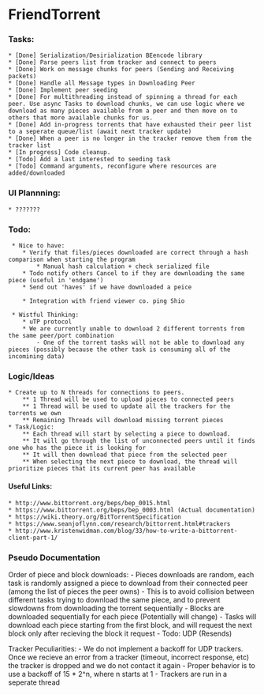 # FriendTorrent
 

### Tasks:
	* [Done] Serialization/Desirialization BEencode library 
	* [Done] Parse peers list from tracker and connect to peers
	* [Done] Work on message chunks for peers (Sending and Receiving packets)
	* [Done] Handle all Message types in Downloading Peer
	* [Done] Implement peer seeding
	* [Done] For multithreading instead of spinning a thread for each peer. Use async Tasks to download chunks, we can use logic where we download as many pieces available from a peer and then move on to others that more available chunks for us. 
	* [Done] Add in-progress torrents that have exhausted their peer list to a seperate queue/list (await next tracker update)
	* [Done] When a peer is no longer in the tracker remove them from the tracker list
	* [In progress] Code cleanup.
	* [Todo] Add a last interested to seeding task
	* [Todo] Command arguments, reconfigure where resources are added/downloaded


### UI Plannning:
	* ???????
	

### Todo:

	 * Nice to have: 
		* Verify that files/pieces downloaded are correct through a hash comparison when starting the program
			* Manual hash calculation + check serialized file
		* Todo notify others Cancel to if they are downloading the same piece (useful in 'endgame')
		* Send out 'haves' if we have downloaded a peice
		
		* Integration with friend viewer co. ping Shio

	 * Wistful Thinking:
		* uTP protocol
		* We are currently unable to download 2 different torrents from the same peer/port combination
			- One of the torrent tasks will not be able to download any pieces (possibly because the other task is consuming all of the incomining data)


### Logic/Ideas
	* Create up to N threads for connections to peers. 
		** 1 Thread will be used to upload pieces to connected peers
		** 1 Thread will be used to update all the trackers for the torrents we own
		** Remaining Threads will download missing torrent pieces
	* Task/Logic:
		** Each thread will start by selecting a piece to download.
		** It will go through the list of unconnected peers until it finds one who has the piece it is looking for
		** It will then download that piece from the selected peer
		** When selecting the next piece to download, the thread will prioritize pieces that its current peer has available


#### Useful Links:
	* http://www.bittorrent.org/beps/bep_0015.html
	* https://www.bittorrent.org/beps/bep_0003.html (Actual documentation)
	* https://wiki.theory.org/BitTorrentSpecification
	* https://www.seanjoflynn.com/research/bittorrent.html#trackers
	* http://www.kristenwidman.com/blog/33/how-to-write-a-bittorrent-client-part-1/




### Pseudo Documentation
Order of piece and block downloads:
	- Pieces downloads are random, each task is randomly assigned a piece to download from their connected peer (among the list of pieces the peer owns)
		- This is to avoid collision between different tasks trying to download the same piece, and to prevent slowdowns from downloading the torrent sequentially
	- Blocks are downloaded sequentially for each piece (Potentially will change)
		- Tasks will download each piece starting from the first block, and will request the next block only after recieving the block it request
		- Todo: UDP (Resends)

Tracker Peculiarities:
	- We do not implement a backoff for UDP trackers. Once we recieve an error from a tracker (timeout, incorrect response, etc) the tracker is dropped and we do not contact it again
	- Proper behavior is to use a backoff of 15 * 2^n, where n starts at 1
	- Trackers are run in a seperate thread
